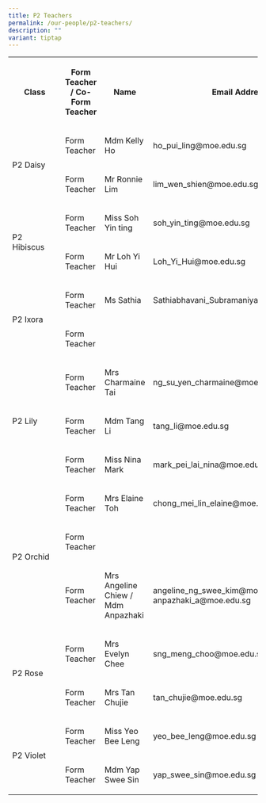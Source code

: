 ```yaml
---
title: P2 Teachers
permalink: /our-people/p2-teachers/
description: ""
variant: tiptap
---
```

<table style="minWidth: 100px">
<colgroup>
<col>
<col>
<col>
<col>
</colgroup>
<tbody>
<tr>
<th rowspan="1" colspan="1">
<p>Class</p>
</th>
<th rowspan="1" colspan="1">
<p>Form Teacher / Co-Form Teacher</p>
</th>
<th rowspan="1" colspan="1">
<p>Name</p>
</th>
<th rowspan="1" colspan="1">
<p>Email Address</p>
</th>
</tr>
<tr>
<td rowspan="2" colspan="1">
<p>P2 Daisy</p>
</td>
<td rowspan="1" colspan="1">
<p>Form Teacher</p>
</td>
<td rowspan="1" colspan="1">
<p>Mdm Kelly Ho</p>
</td>
<td rowspan="1" colspan="1">
<p>ho_pui_ling@moe.edu.sg</p>
</td>
</tr>
<tr>
<td rowspan="1" colspan="1">
<p>Form Teacher</p>
</td>
<td rowspan="1" colspan="1">
<p>Mr Ronnie Lim</p>
</td>
<td rowspan="1" colspan="1">
<p>lim_wen_shien@moe.edu.sg</p>
</td>
</tr>
<tr>
<td rowspan="2" colspan="1">
<p>P2 Hibiscus&nbsp;&nbsp;&nbsp;&nbsp;&nbsp;&nbsp;</p>
</td>
<td rowspan="1" colspan="1">
<p>Form Teacher</p>
</td>
<td rowspan="1" colspan="1">
<p>Miss Soh Yin ting</p>
</td>
<td rowspan="1" colspan="1">
<p>soh_yin_ting@moe.edu.sg</p>
</td>
</tr>
<tr>
<td rowspan="1" colspan="1">
<p>Form Teacher</p>
</td>
<td rowspan="1" colspan="1">
<p>Mr Loh Yi Hui</p>
</td>
<td rowspan="1" colspan="1">
<p>Loh_Yi_Hui@moe.edu.sg</p>
</td>
</tr>
<tr>
<td rowspan="2" colspan="1">
<p>P2 Ixora</p>
</td>
<td rowspan="1" colspan="1">
<p>Form Teacher</p>
</td>
<td rowspan="1" colspan="1">
<p>Ms Sathia</p>
</td>
<td rowspan="1" colspan="1">
<p>Sathiabhavani_Subramaniya_Pilli@moe.edu.sg</p>
</td>
</tr>
<tr>
<td rowspan="1" colspan="1">
<p>Form Teacher</p>
</td>
<td rowspan="1" colspan="1">
<p></p>
</td>
<td rowspan="1" colspan="1">
<p></p>
</td>
</tr>
<tr>
<td rowspan="3" colspan="1">
<p>P2 Lily</p>
</td>
<td rowspan="1" colspan="1">
<p>Form Teacher</p>
</td>
<td rowspan="1" colspan="1">
<p>Mrs Charmaine Tai</p>
</td>
<td rowspan="1" colspan="1">
<p>ng_su_yen_charmaine@moe.edu.sg</p>
</td>
</tr>
<tr>
<td rowspan="1" colspan="1">
<p>Form Teacher</p>
</td>
<td rowspan="1" colspan="1">
<p>Mdm Tang Li</p>
</td>
<td rowspan="1" colspan="1">
<p>tang_li@moe.edu.sg</p>
</td>
</tr>
<tr>
<td rowspan="1" colspan="1">
<p>Form Teacher</p>
</td>
<td rowspan="1" colspan="1">
<p>Miss Nina Mark</p>
</td>
<td rowspan="1" colspan="1">
<p>mark_pei_lai_nina@moe.edu.sg</p>
</td>
</tr>
<tr>
<td rowspan="3" colspan="1">
<p>P2 Orchid</p>
</td>
<td rowspan="1" colspan="1">
<p>Form Teacher</p>
</td>
<td rowspan="1" colspan="1">
<p>Mrs Elaine Toh</p>
</td>
<td rowspan="1" colspan="1">
<p>chong_mei_lin_elaine@moe.edu.sg</p>
</td>
</tr>
<tr>
<td rowspan="1" colspan="1">
<p>Form Teacher</p>
</td>
<td rowspan="1" colspan="1">
<p></p>
</td>
<td rowspan="1" colspan="1">
<p></p>
</td>
</tr>
<tr>
<td rowspan="1" colspan="1">
<p>Form Teacher</p>
</td>
<td rowspan="1" colspan="1">
<p>Mrs Angeline Chiew / Mdm Anpazhaki</p>
</td>
<td rowspan="1" colspan="1">
<p>angeline_ng_swee_kim@moe.edu.sg / anpazhaki_a@moe.edu.sg</p>
</td>
</tr>
<tr>
<td rowspan="2" colspan="1">
<p>P2 Rose</p>
</td>
<td rowspan="1" colspan="1">
<p>Form Teacher</p>
</td>
<td rowspan="1" colspan="1">
<p>Mrs Evelyn Chee</p>
</td>
<td rowspan="1" colspan="1">
<p>sng_meng_choo@moe.edu.sg</p>
</td>
</tr>
<tr>
<td rowspan="1" colspan="1">
<p>Form Teacher</p>
</td>
<td rowspan="1" colspan="1">
<p>Mrs Tan Chujie</p>
</td>
<td rowspan="1" colspan="1">
<p>tan_chujie@moe.edu.sg</p>
</td>
</tr>
<tr>
<td rowspan="2" colspan="1">
<p>P2 Violet</p>
</td>
<td rowspan="1" colspan="1">
<p>Form Teacher</p>
</td>
<td rowspan="1" colspan="1">
<p>Miss Yeo Bee Leng</p>
</td>
<td rowspan="1" colspan="1">
<p>yeo_bee_leng@moe.edu.sg</p>
</td>
</tr>
<tr>
<td rowspan="1" colspan="1">
<p>Form Teacher</p>
</td>
<td rowspan="1" colspan="1">
<p>Mdm Yap Swee Sin</p>
</td>
<td rowspan="1" colspan="1">
<p>yap_swee_sin@moe.edu.sg</p>
</td>
</tr>
</tbody>
</table>
<p></p>